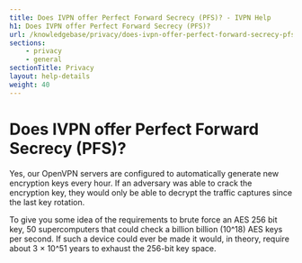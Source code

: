 ```yaml
---
title: Does IVPN offer Perfect Forward Secrecy (PFS)? - IVPN Help
h1: Does IVPN offer Perfect Forward Secrecy (PFS)?
url: /knowledgebase/privacy/does-ivpn-offer-perfect-forward-secrecy-pfs/
sections:
    - privacy
    - general
sectionTitle: Privacy
layout: help-details
weight: 40
---
```

# Does IVPN offer Perfect Forward Secrecy (PFS)?

Yes, our OpenVPN servers are configured to automatically generate new encryption keys every hour. If an adversary was able to crack the encryption key, they would only be able to decrypt the traffic captures since the last key rotation.

To give you some idea of the requirements to brute force an AES 256 bit key, 50 supercomputers that could check a billion billion (10^18) AES keys per second. If such a device could ever be made it would, in theory, require about 3 × 10^51 years to exhaust the 256-bit key space.
